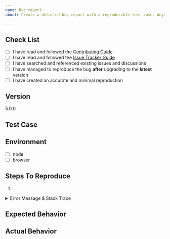 ```yaml
---
name: Bug report
about: Create a detailed bug report with a reproducible test case. Anything else will be closed, consider using [DISCUSSIONS](https://github.com/fabricjs/fabric.js/discussions). 

---
```


## Check List

- [ ] I have read and followed the [Contributing Guide](/CONTRIBUTING.md)
- [ ] I have read and followed the [Issue Tracker Guide](/CONTRIBUTING.md#%EF%B8%8F-issue-tracker)
- [ ] I have searched and referenced existing issues and discussions
- [ ] I have managed to reproduce the bug **after** upgrading to the **latest** version
- [ ] I have created an accurate and minimal reproduction

<!-- If you are working on a version below latest you should upgrade to latest before filing a bug report, your issue might have been resolved already -->
## Version
5.0.0


## Test Case
<!-- 🛑

A good reproduction helps us UNDERSTAND your issue, find the bug and fix it quickly.
Take the time and put effort into making your reproduction accurate and minimal.
Use the following reproduction templates.

- [Browser Reproduction](https://jsfiddle.net/Lcp2h3nv/)
- [Node Reproduction](https://codesandbox.io/s/exciting-browser-ytb701)

⛔ No reproduction === closed issue ⛔

-->



## Environment
- [ ] node <!-- add version -->
- [ ] browser <!-- add on which browsers the bug occurs -->

## Steps To Reproduce

1. 

<details><summary>Error Message & Stack Trace</summary><p>

```txt
<!-- Provide a log message if relevant -->
```
</p></details>

## Expected Behavior

## Actual Behavior

<!-- Provide screenshots/screencasts if relevant -->


